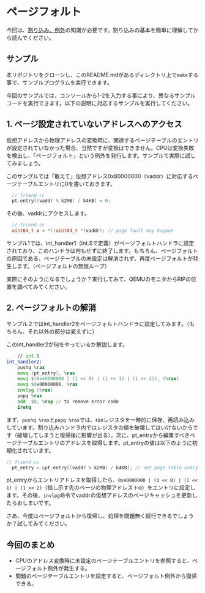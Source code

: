 
# ページフォルト

今回は、[割り込み、例外](../../interrupt/)の知識が必要です。割り込みの基本を簡単に理解してから読んでください。

## サンプル
本リポジトリをクローンし、このREADME.mdがあるディレクトリ上で`make`する事で、サンプルプログラムを実行できます。

今回のサンプルでは、コンソールから1-2を入力する事により、異なるサンプルコードを実行できます。以下の説明に対応するサンプルを実行してください。

## 1. ページ設定されていないアドレスへのアクセス
仮想アドレスから物理アドレスの変換時に、関連するページテーブルのエントリが設定されていなかった場合、当然ですが変換はできません。CPUは変換失敗を検出し、「ページフォルト」という例外を発行します。サンプルで実際に試してみましょう。

このサンプルでは「敢えて」仮想アドレス0x80000000（vaddr）に対応するページテーブルエントリに0を書いておきます。

```cc
  // friend.cc
  pt.entry[(vaddr % k2MB) / k4KB] = 0;
```

その後、vaddrにアクセスします。

```cc
  // friend.cc
  uint64_t x = *((uint64_t *)vaddr); // page fault may happen
```

サンプル1では、int_handler1（int.Sで定義）がページフォルトハンドラに設定されており、このハンドラは何もせずに終了します。もちろん、ページフォルトの原因である、ページテーブルの未設定は解消されず、再度ページフォルトが発生します。（ページフォルトの無限ループ）

実際にそのようになるでしょうか？実行してみて、QEMUのモニタからRIPの位置を調べてみてください。

## 2. ページフォルトの解消
サンプル２ではint_handler2をページフォルトハンドラに設定してみます。（もちろん、それ以外の部分は変えずに）

このint_handler2が何をやっているか解説します。

```asm
	// int.S
int_handler2:
	pushq %rax
	movq (pt_entry), %rax
	movq $(0x40000000 | (1 << 0) | (1 << 1) | (1 << 2)), (%rax)
	movq $0x80000000, %rax
	invlpg (%rax)
	popq %rax
	add  $8, %rsp // to remove error code
	iretq
```

まず、`pushq %rax`と`popq %rax`では、raxレジスタを一時的に保存、再読み込みしています。割り込みハンドラ内ではレジスタの値を破壊してはいけないからです（破壊してしまうと復帰後に影響が出る）。次に、pt_entryから編集すべきページテーブルエントリのアドレスを取得します。pt_entryの値は以下のように初期化されています。

```cc
// friend.cc
  pt_entry = &pt.entry[(vaddr % k2MB) / k4KB]; // set page table entry address
```

pt_entryからエントリアドレスを取得したら、`0x40000000 | (1 << 0) | (1 << 1) | (1 << 2)`（指し示す先のページの物理アドレス＋α）をエントリに設定します。その後、`invlpg`命令でvaddrの仮想アドレスのページキャッシュを更新したらおしまいです。

さあ、今度はページフォルトから復帰し、処理を問題無く続行できるでしょうか？試してみてください。

## 今回のまとめ
- CPUのアドレス変換時に未設定のページテーブルエントリを参照すると、ページフォルト例外が発生する。
- 問題のページテーブルエントリを設定すると、ページフォルト例外から復帰できる。